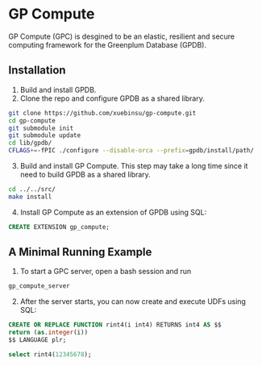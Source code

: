# GP Compute

GP Compute (GPC) is desgined to be an elastic, resilient and secure computing framework for the Greenplum Database (GPDB).

## Installation

1. Build and install GPDB.
2. Clone the repo and configure GPDB as a shared library. 
```bash
git clone https://github.com/xuebinsu/gp-compute.git
cd gp-compute
git submodule init
git submodule update
cd lib/gpdb/
CFLAGS+=-fPIC ./configure --disable-orca --prefix=gpdb/install/path/
```
3. Build and install GP Compute. This step may take a long time since it need to build GPDB as a shared library.
```bash
cd ../../src/
make install
```
4. Install GP Compute as an extension of GPDB using SQL:
```SQL
CREATE EXTENSION gp_compute;
```

## A Minimal Running Example

1. To start a GPC server, open a bash session and run
```bash
gp_compute_server
```
2. After the server starts, you can now create and execute UDFs using SQL:
```SQL
CREATE OR REPLACE FUNCTION rint4(i int4) RETURNS int4 AS $$
return (as.integer(i))
$$ LANGUAGE plr;

select rint4(12345678);
```
